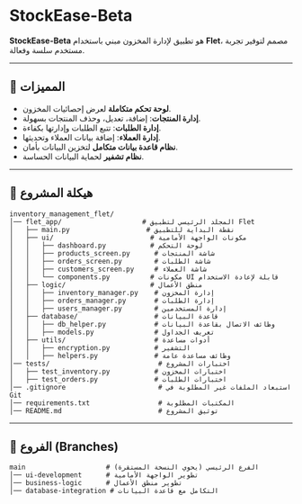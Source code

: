# StockEase-Beta

**StockEase-Beta** هو تطبيق لإدارة المخزون مبني باستخدام **Flet**، مصمم لتوفير تجربة مستخدم سلسة وفعالة.

---

## 🚀 المميزات
- **لوحة تحكم متكاملة** لعرض إحصائيات المخزون.
- **إدارة المنتجات**: إضافة، تعديل، وحذف المنتجات بسهولة.
- **إدارة الطلبات**: تتبع الطلبات وإدارتها بكفاءة.
- **إدارة العملاء**: إضافة بيانات العملاء وتحديثها.
- **نظام قاعدة بيانات متكامل** لتخزين البيانات بأمان.
- **نظام تشفير** لحماية البيانات الحساسة.

---

## 📂 هيكلة المشروع
```plaintext
inventory_management_flet/
│── flet_app/                    # المجلد الرئيسي لتطبيق Flet
│   ├── main.py                   # نقطة البداية للتطبيق
│   ├── ui/                        # مكونات الواجهة الأمامية
│   │   ├── dashboard.py           # لوحة التحكم
│   │   ├── products_screen.py      # شاشة المنتجات
│   │   ├── orders_screen.py        # شاشة الطلبات
│   │   ├── customers_screen.py     # شاشة العملاء
│   │   └── components.py          # مكونات UI قابلة لإعادة الاستخدام
│   ├── logic/                     # منطق الأعمال
│   │   ├── inventory_manager.py    # إدارة المخزون
│   │   ├── orders_manager.py       # إدارة الطلبات
│   │   ├── users_manager.py        # إدارة المستخدمين
│   ├── database/                   # قاعدة البيانات
│   │   ├── db_helper.py            # وظائف الاتصال بقاعدة البيانات
│   │   ├── models.py               # تعريف الجداول
│   ├── utils/                      # أدوات مساعدة
│   │   ├── encryption.py           # التشفير
│   │   ├── helpers.py              # وظائف مساعدة عامة
│── tests/                           # اختبارات المشروع
│   ├── test_inventory.py           # اختبارات المخزون
│   ├── test_orders.py              # اختبارات الطلبات
│── .gitignore                       # استبعاد الملفات غير المطلوبة في Git
│── requirements.txt                 # المكتبات المطلوبة
│── README.md                        # توثيق المشروع
```

---

## 🌱 الفروع (Branches)
```plaintext
main                    # الفرع الرئيسي (يحوي النسخة المستقرة)
│── ui-development      # تطوير الواجهة الأمامية
│── business-logic      # تطوير منطق الأعمال
│── database-integration # التكامل مع قاعدة البيانات
```



